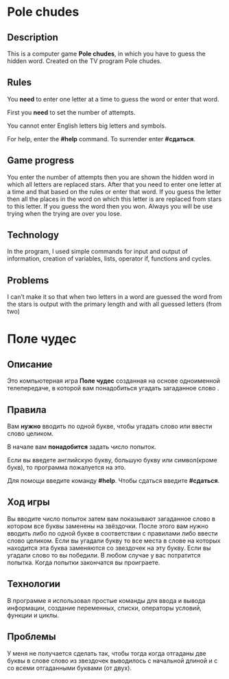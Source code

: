 # Pole chudes

## Description

This is a computer game **Pole chudes**, in which you have to guess the hidden word.
Created on the TV program Pole chudes.

## Rules

You **need** to enter one letter at a time to guess the word or enter that word.

First you **need** to set the number of attempts.

You cannot enter English letters big letters and symbols.

For help, enter the **#help** command. To surrender enter **#сдаться**.

## Game progress

You enter the number of attempts then you are shown the hidden word in which all letters
are replaced stars. After that you need to enter one letter at a time and that based on the
rules or enter that word. If you guess the letter then all the places in the word on which this
letter is are replaced from stars to this letter. If you guess the word then you won. Always
you will be use trying when the trying are over you lose.

## Technology

In the program, I used simple commands for input and output of information, creation of
variables, lists, operator if, functions and cycles.

## Problems

I can’t make it so that when two letters in a word are guessed the word from the stars is
output with the primary length and with all guessed letters (from two)

# Поле чудес

## Описание

Это компьютерная игра **Поле чудес** созданная на основе одноименной телепередаче, в которой вам понадобиться угадать загаданное слово .

## Правила

Вам **нужно** вводить по одной букве, чтобы угадать слово или ввести слово целиком.

В начале вам **понадобится** задать число попыток.

Если вы введете английскую букву, большую букву или символ(кроме букв), то программа пожалуется на это.

Для помощи введите команду **#help**. Чтобы сдаться введите **#сдаться**.

## Ход игры

Вы вводите число попыток затем вам показывают загаданное слово в котором все буквы заменены на звёздочки. После этого вам нужно вводить либо по одной букве в соответствии с правилами либо ввести слово целиком. Если вы угадали букву то все места в слове на которых находится эта буква заменяются со звездочек на эту букву.
Если вы угадали слово то вы победили. В любом случае у вас потратится попытка.
Когда попытки закончатся вы проиграете.

## Технологии

В программе я использовал простые команды для ввода и вывода информации, создание переменных, списки, операторы условий, функции и циклы.

## Проблемы

У меня не получается сделать так, чтобы тогда когда отгаданы две буквы в слове слово из звездочек  выводилось с начальной длиной и с со всеми отгаданными буквами (от двух).
